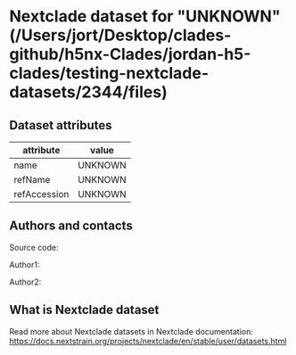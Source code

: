 # Nextclade dataset for "UNKNOWN" (/Users/jort/Desktop/clades-github/h5nx-Clades/jordan-h5-clades/testing-nextclade-datasets/2344/files)


## Dataset attributes

| attribute            | value                                    |
| -------------------- | ---------------------------------------- |
| name                 | UNKNOWN                                  |
| refName              | UNKNOWN                                  |
| refAccession         | UNKNOWN                                  |


## Authors and contacts

Source code: 

Author1: 

Author2: 

## What is Nextclade dataset

Read more about Nextclade datasets in Nextclade documentation: https://docs.nextstrain.org/projects/nextclade/en/stable/user/datasets.html
